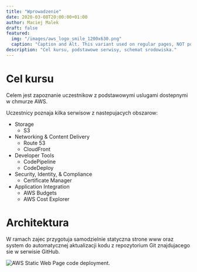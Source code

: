 ```yaml
---
title: "Wprowadzenie"
date: 2020-03-08T20:00:00+01:00
author: Maciej Malek
draft: false
featured:
  img: "/images/aws_logo_smile_1200x630.png"
  caption: "Caption and Alt. This variant used on regular pages, NOT posts pages."
description: "Cel kursu, podstawowe serwisy, schemat srodowiska."
---
```


Cel kursu 
===
Celem jest zapoznanie uczestnikow z podstawowymi uslugami dostepnymi w chmurze AWS.

Uczestnicy poznaja kilka serwisow z nastepujacych obszarow:

- Storage
    - S3
- Networking & Content Delivery
    - Route 53
    - CloudFront
- Developer Tools
    - CodePipeline
    - CodeDeploy
- Security, Identity, & Compliance
    - Certificate Manager
- Application Integration
    - AWS Budgets
    - AWS Cost Explorer
    
Architektura
===
W ramach zajec przygotuja samodzielnie statyczna strone www oraz system do automatycznej aktualizacji kodu z repozytorium Git znajdujacego sie w serwisie GitHub.

![AWS Static Web Page code deployment.](/wprowadzenie/MotoBelfer-AWS-Web-Application-Publishing.jpeg)